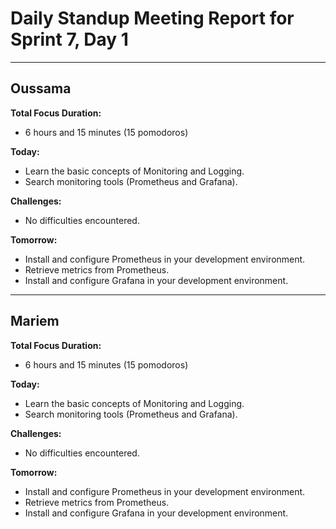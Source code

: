 # Daily Standup Meeting Report for Sprint 7, Day 1

---

## Oussama

**Total Focus Duration:**

- 6 hours and 15 minutes (15 pomodoros)

**Today:**

- Learn the basic concepts of Monitoring and Logging.
- Search monitoring tools (Prometheus and Grafana).

**Challenges:**

- No difficulties encountered.

**Tomorrow:**

- Install and configure Prometheus in your development environment.
- Retrieve metrics from Prometheus.
- Install and configure Grafana in your development environment.

---

## Mariem

**Total Focus Duration:**

- 6 hours and 15 minutes (15 pomodoros)

**Today:**

- Learn the basic concepts of Monitoring and Logging.
- Search monitoring tools (Prometheus and Grafana).

**Challenges:**

- No difficulties encountered.

**Tomorrow:**

- Install and configure Prometheus in your development environment.
- Retrieve metrics from Prometheus.
- Install and configure Grafana in your development environment.
